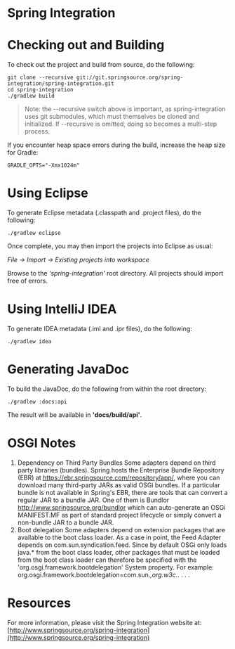 Spring Integration
==================

# Checking out and Building

To check out the project and build from source, do the following:

    git clone --recursive git://git.springsource.org/spring-integration/spring-integration.git
    cd spring-integration
    ./gradlew build

> Note: the --recursive switch above is important, as spring-integration uses
> git submodules, which must themselves be cloned and initialized. If --recursive
> is omitted, doing so becomes a multi-step process.

If you encounter heap space errors during the build, increase the heap size for Gradle:

    GRADLE_OPTS="-Xmx1024m"

# Using Eclipse

To generate Eclipse metadata (.classpath and .project files), do the following:

    ./gradlew eclipse

Once complete, you may then import the projects into Eclipse as usual:

 *File -> Import -> Existing projects into workspace*

Browse to the *'spring-integration'* root directory. All projects should import
free of errors.

# Using IntelliJ IDEA

To generate IDEA metadata (.iml and .ipr files), do the following:

    ./gradlew idea

# Generating JavaDoc

To build the JavaDoc, do the following from within the root directory:

    ./gradlew :docs:api

The result will be available in **'docs/build/api'**.

# OSGI Notes

1. Dependency on Third Party Bundles
    Some adapters depend on third party libraries (bundles).
    Spring hosts the Enterprise Bundle Repository (EBR) at
        https://ebr.springsource.com/repository/app/, where you can download
        many third-party JARs as valid OSGi bundles.
    If a particular bundle is not available in Spring's EBR, there are tools
       that can convert a regular JAR to a bundle JAR. One of them is Bundlor
       http://www.springsource.org/bundlor which can auto-generate an OSGi
       MANIFEST.MF as part of standard project lifecycle or simply convert a
       non-bundle JAR to a bundle JAR.
2. Boot delegation
    Some adapters depend on extension packages that are available to the boot
    class loader. As a case in point, the Feed Adapter depends on
    com.sun.syndication.feed. Since by default OSGi only loads java.* from the
    boot class loader, other packages that must be loaded from the boot class
    loader can therefore be specified with the
    'org.osgi.framework.bootdelegation' System property.
    For example:
        org.osgi.framework.bootdelegation=com.sun.*,org.w3c.*. . . .


# Resources

For more information, please visit the Spring Integration website at: [http://www.springsource.org/spring-integration](http://www.springsource.org/spring-integration)
